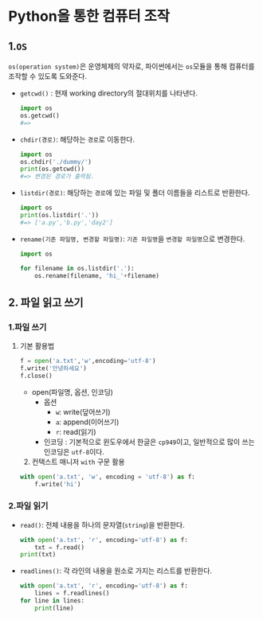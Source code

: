 # Python을 통한 컴퓨터 조작

## 1.`OS`

`os(operation system)`은 운영체제의 약자로, 파이썬에서는 `os`모듈을 통해 컴퓨터를 조작할 수 있도록 도와준다.

* `getcwd()` : 현재 working directory의 절대위치를 나타낸다.

  ```python
  import os
  os.getcwd()
  #=> 
  ```

* `chdir(경로)`: 해당하는 `경로`로 이동한다.

  ```python
  import os
  os.chdir('./dummy/')
  print(os.getcwd())
  #=> 변경된 경로가 출력됨.
  ```

* `listdir(경로)`: 해당하는 `경로`에 있는 파일 및 폴더 이름들을 리스트로 반환한다.

  ```python
  import os
  print(os.listdir('.'))
  #=> ['a.py','b.py','day2']
  ```

* `rename(기존 파일명, 변경할 파일명)`: `기존 파일명`을 `변경할 파일명`으로 변경한다.

  ```python
  import os
  
  for filename in os.listdir('.'):
      os.rename(filename, 'hi_'+filename)
  ```

## 2. 파일 읽고 쓰기

### 1.파일 쓰기

 1. 기본 활용법

    ```python
    f = open('a.txt','w',encoding='utf-8')
    f.write('안녕하세요')
    f.close()
    ```

    * open(파일명, 옵션, 인코딩)
      * 옵션
        * `w`: write(덮어쓰기)
        * `a`: append(이어쓰기)
        * `r`: read(읽기)
      * 인코딩 : 기본적으로 윈도우에서 한글은 `cp949`이고, 일반적으로 많이 쓰는 인코딩은 `utf-8`이다.

	2. 컨택스트 매니저 `with` 구문 활용

    ```python
    with open('a.txt', 'w', encoding = 'utf-8') as f:
        f.write('hi')
    ```



### 2.파일 읽기

* `read()`: 전체 내용을 하나의 문자열(`string`)을 반환한다.

  ```python
  with open('a.txt', 'r', encoding='utf-8') as f:
      txt = f.read()
  print(txt)
  ```

* `readlines()`: 각 라인의 내용을 원소로 가지는 리스트를 반환한다.

  ```python
  with open('a.txt', 'r', encoding='utf-8') as f:
      lines = f.readlines()
  for line in lines:
      print(line)
  ```

  


